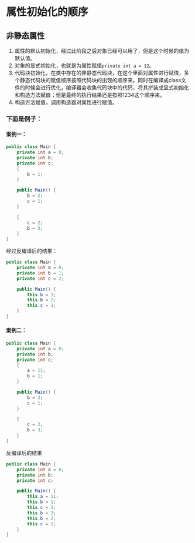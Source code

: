 # 属性初始化的顺序



## 非静态属性

1.  属性的默认初始化，经过此阶段之后对象已经可以用了，但是这个时候的值为默认值。
2. 对象的显式初始化，也就是为属性赋值``private int a = 12``。
3. 代码块初始化，在类中存在的非静态代码块，在这个里面对属性进行赋值，多个静态代码块的赋值顺序按照代码块的出现的顺序来。同时在编译成class文件的时候会进行优化，编译器会收集代码块中的代码，将其拼装成显式初始化和构造方法赋值；但是最终的执行结果还是按照1234这个顺序来。
4. 构造方法赋值，调用构造器对属性进行赋值。

### 下面是例子：

#### 案例一：

```java
public class Main {
    private int a = 0;
    private int b;
    private int c;
    {
        b = 1;
    }

    public Main() {
        b = 2;
        c = 1;
    }

    {
        c = 2;
        b = 3;
    }
}
```

经过反编译后的结果：

```java
public class Main {
    private int a = 0;
    private int b = 1;
    private int c = 2;

    public Main() {
        this.b = 3;
        this.b = 2;
        this.c = 1;
    }
}
```

#### 案例二：

```java
public class Main {
    private int a = 0;
    private int b;
    private int c;
    {
        a = 11;
        b = 1;
    }

    public Main() {
        b = 2;
        c = 1;
    }

    {
        c = 2;
        b = 3;
    }
}
```

反编译后的结果

```java
public class Main {
    private int a = 0;
    private int b;
    private int c;

    public Main() {
        this.a = 11;
        this.b = 1;
        this.c = 2;
        this.b = 3;
        this.b = 2;
        this.c = 1;
    }
}
```